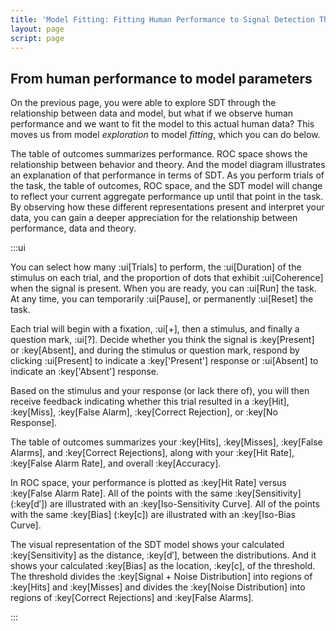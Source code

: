 ```yaml
---
title: 'Model Fitting: Fitting Human Performance to Signal Detection Theory'
layout: page
script: page
---
```


## From human performance to model parameters

On the previous page, you were able to explore SDT through the relationship between data and
model, but what if we observe human performance and we want to fit the model to this actual human
data? This moves us from model *exploration* to model *fitting*, which you can do below.

The table of outcomes summarizes performance. ROC space shows the relationship between behavior and
theory. And the model diagram illustrates an explanation of that performance in terms of SDT. As you
perform trials of the task, the table of outcomes, ROC space, and the SDT model will change to
reflect your current aggregate performance up until that point in the task. By observing how these
different representations present and interpret your data, you can gain a deeper appreciation for
the relationship between performance, data and theory.

<sdt-example-human>
  <detectable-control coherence=".5" trials="10" duration="1000" run pause reset></detectable-control>
  <rdk-task coherence=".5" trials="10" duration="1000" wait="1000" iti="1000"></rdk-task>
  <detectable-response interactive trial feedback="outcome"></detectable-response>
  <detectable-table numeric summary="stimulusRates accuracy" hits="0" misses="0" false-alarms="0" correct-rejections="0">
    </detectable-table>
  <roc-space point="all" iso-d="all" iso-c="all" far=".5" hr=".5"></roc-space>
  <sdt-model threshold bias distributions sensitivity histogram color="outcome" d="0" c="0">
    </sdt-model>
</sdt-example-human>

:::ui

You can select how many :ui[Trials] to perform, the :ui[Duration] of the stimulus on each trial, and
the proportion of dots that exhibit :ui[Coherence] when the signal is present. When you are ready,
you can :ui[Run] the task. At any time, you can temporarily :ui[Pause], or permanently :ui[Reset]
the task.

Each trial will begin with a fixation, :ui[+], then a stimulus, and finally a question mark, :ui[?].
Decide whether you think the signal is :key[Present] or :key[Absent], and during the stimulus or
question mark, respond by clicking :ui[Present] to indicate a :key['Present'] response or
:ui[Absent] to indicate an :key['Absent'] response.

Based on the stimulus and your response (or lack there of), you will then receive feedback
indicating whether this trial resulted in a :key[Hit], :key[Miss], :key[False Alarm], :key[Correct
Rejection], or :key[No Response].

The table of outcomes summarizes your :key[Hits], :key[Misses], :key[False Alarms], and :key[Correct
Rejections], along with your :key[Hit Rate], :key[False Alarm Rate], and overall :key[Accuracy].

In ROC space, your performance is plotted as :key[Hit Rate] versus :key[False Alarm Rate]. All of
the points with the same :key[Sensitivity] (:key[<span class="math-var">d′</span>]) are illustrated
with an :key[Iso-Sensitivity Curve]. All of the points with the same :key[Bias] (:key[<span
class="math-var">c</span>]) are illustrated with an :key[Iso-Bias Curve].

The visual representation of the SDT model shows your calculated :key[Sensitivity] as the distance,
:key[<span class="math-var">d′</span>], between the distributions. And it shows your calculated
:key[Bias] as the location, :key[<span class="math-var">c</span>], of the threshold. The threshold
divides the :key[Signal + Noise Distribution] into regions of :key[Hits] and :key[Misses] and
divides the :key[Noise Distribution] into regions of :key[Correct Rejections] and :key[False
Alarms].

:::
